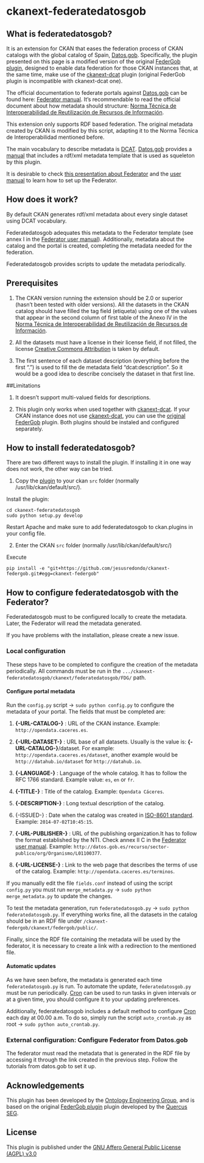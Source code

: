 ckanext-federatedatosgob
========================


## What is federatedatosgob?

It is an extension for CKAN that eases the federation process of CKAN catalogs with the global catalog of Spain, [Datos.gob](http://www.datos.gob.es/). Specifically, the plugin presented on this page is a modified version of the original [FederGob plugin](https://github.com/jesusredondo/ckanext-federgob), designed to enable data federation for those CKAN instances that, at the same time, make use of the [ckanext-dcat](https://github.com/ckan/ckanext-dcat) plugin (original FederGob plugin is incompatible with ckanext-dcat one).

The official documentation to federate portals against [Datos.gob](http://www.datos.gob.es/) can be found here: [Federator manual](http://www.datos.gob.es/content/manual-de-uso-de-herramienta-federador). It’s recommendable to read the official document about how metadata should structure: [Norma Técnica de Interoperabilidad de Reutilización de Recursos de Información](https://www.boe.es/buscar/doc.php?id=BOE-A-2013-2380).

This extension only supports RDF based federation. The original metadata created by CKAN is modified by this script, adapting it to the Norma Técnica de Interoperabilidad mentioned before. 

The main vocabulary to describe metadata is [DCAT](http://www.w3.org/TR/vocab-dcat/). [Datos.gob](http://www.datos.gob.es/) provides a [manual](http://datos.gob.es/sites/default/files/federador_-_manual_de_usuario.pdf) that includes a rdf/xml metadata template that is used as squeleton by this plugin. 

It is desirable to check [this presentation about Federator](http://www.w3.org/2013/share-psi/wiki/images/8/89/Share-PSI_FederationTool_v01_en_paper.pdf) and the [user manual](http://datos.gob.es/sites/default/files/federador_-_manual_de_usuario.pdf) to learn how to set up the Federator.


## How does it work?

By default CKAN generates rdf/xml metadata about every single dataset using DCAT vocabulary. 

Federatedatosgob adequates this metadata to the Federator template (see annex I in the [Federator user manual]([http://datos.gob.es/sites/default/files/federador_-_manual_de_usuario_2.docx])). Additionally, metadata about the catalog and the portal is created, completing the metadata needed for the federation. 

Federatedatosgob provides scripts to update the metadata periodically.


## Prerequisites

1. The CKAN version running the extension should be 2.0 or superior (hasn’t been tested with older versions).
All the datasets in the CKAN catalog should have filled the tag field (etiqueta) using one of the values that appear in the second column of first table of the Anexo IV in the [Norma Técnica de Interoperabilidad de Reutilización de Recursos de Información](https://www.boe.es/buscar/doc.php?id=BOE-A-2013-2380).

2. All the datasets must have a license in their license field, if not filled, the license [Creative Commons Attribution](http://www.opendefinition.org/licenses/cc-by) is taken by default.

3. The first sentence of each dataset description (everything before the first “.”) is used to fill the de metadata field “dcat:description”. So it would be a good idea to describe concisely the dataset in that first line. 


##Limitations

1. It doesn’t support multi-valued fields for descriptions.

2. This plugin only works when used together with [ckanext-dcat](https://github.com/ckan/ckanext-dcat). If your CKAN instance does not use [ckanext-dcat](https://github.com/ckan/ckanext-dcat), you can use the [original FederGob](https://github.com/jesusredondo/ckanext-federgob) plugin. Both plugins should be instaled and configured separately.
 

## How to install federatedatosgob?

There are two different ways to install the plugin. If installing it in one way does not work, the other way can be tried.

1. Copy the [plugin](https://github.com/jesusredondo/ckanext-federatedatosgob) to your ckan `src` folder (normally /usr/lib/ckan/default/src/).

Install the plugin:

    cd ckanext-federatedatosgob
    sudo python setup.py develop

Restart Apache and make sure to add federatedatosgob to ckan.plugins in your config file.

2. Enter the CKAN `src` folder (normally /usr/lib/ckan/default/src/)

Execute

	pip install -e "git+https://github.com/jesusredondo/ckanext-federgob.git#egg=ckanext-federgob"

## How to configure federatedatosgob with the Federator?

Federatedatosgob must to be configured locally to create the metadata. Later, the Federator will read the metadata generated. 

If you have problems with the installation, please create a new issue.


### Local configuration

These steps have to be completed to configure the creation of the metadata periodically.
All commands must be run in the `.../ckanext-federatedatosgob/ckanext/federatedatosgob/FDG/` path.


#### Configure portal metadata

Run the `config.py` script → `sudo python config.py` to configure the metadata of your portal. The fields that must be completed are:

1. **{-URL-CATALOG-}** :  URL of the CKAN instance. Example: `http://opendata.caceres.es`.

2. **{-URL-DATASET-}** : URL base of all datasets. Usually is the value is: **{-URL-CATALOG-}**/dataset. For example: `http://opendata.caceres.es/dataset`, another example would be `http://datahub.io/dataset` for `http://datahub.io`.

3. **{-LANGUAGE-}** : Language of the whole catalog. It has to follow the RFC 1766 standard. Example value: `es`, `en` or `fr`.

4. **{-TITLE-}** : Title of the catalog. Example: `Opendata Cáceres`.

5. **{-DESCRIPTION-}** : Long textual description of the catalog.

6. {-ISSUED-} :  Date when the catalog was created in [ISO-8601 standard](http://www.w3.org/TR/NOTE-datetime). Example: `2014-07-02T10:45:15`.

7. **{-URL-PUBLISHER-}** : URL of the publishing organization.It has to follow the format established by the NTI. Check annex II C in the [Federator user manual](http://datos.gob.es/sites/default/files/federador_-_manual_de_usuario_2.docx). Example: `http://datos.gob.es/recurso/sector-publico/org/Organismo/L01100377`.

8. **{-URL-LICENSE-}** : Link to the web page that describes the terms of use of the catalog. Example: `http://opendata.caceres.es/terminos`.

If you manually edit the file `fields.conf` instead of using the script `config.py` you must run `merge_metadata.py` → `sudo python merge_metadata.py` to update the changes. 

To test the metadata generation, run `federatedatosgob.py` →  `sudo python federatedatosgob.py`. If everything works fine, all the datasets in the catalog should be in an RDF file under `/ckanext-federgob/ckanext/federgob/public/`.

Finally, since the RDF file containing the metadata will be used by the federator, it is necessary to create a link with a redirection to the mentioned file.

#### Automatic updates

As we have seen before, the metadata is generated each time `federatedatosgob.py` is run. To automate the update, `federatedatosgob.py` must be run periodically. [Cron](http://unixhelp.ed.ac.uk/CGI/man-cgi?crontab+5) can be used to run tasks in given intervals or at a given time, you should configure it to your updating preferences.

Additionally, federatedatosgob includes a default method to configure [Cron](http://unixhelp.ed.ac.uk/CGI/man-cgi?crontab+5) each day at 00.00 a.m. To do so, simply run the script `auto_crontab.py` as root → `sudo python auto_crontab.py`.

### External configuration: Configure Federator from Datos.gob

The federator must read the metadata that is generated in the RDF file by accessing it through the link created in the previous step. Follow the tutorials from datos.gob to set it up.


## Acknowledgements
This plugin has been developed by the [Ontology Engineering Group](http://www.oeg-upm.net/), and is based on the original [FederGob plugin](https://github.com/jesusredondo/ckanext-federgob) plugin developed by the [Quercus SEG](http://www.unex.es/investigacion/grupos/quercus).

## License
This plugin is published under the [GNU Affero General Public License (AGPL) v3.0](http://www.gnu.org/licenses/agpl-3.0.html)
